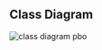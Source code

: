 ## Class Diagram




![class diagram pbo](https://github.com/user-attachments/assets/bedf20e4-6906-47eb-9a4d-e616b74a82af)
